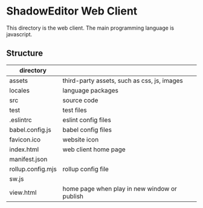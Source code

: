 # ShadowEditor Web Client

This directory is the web client. The main programming language
is javascript.

## Structure

| directory |  |
| ---| --- |
| assets | third-party assets, such as css, js, images |
| locales | language packages |
| src | source code |
| test | test files |
| .eslintrc | eslint config files |
| babel.config.js | babel config files |
| favicon.ico | website icon |
| index.html | web client home page |
| manifest.json | |
| rollup.config.mjs | rollup config file |
| sw.js |  |
| view.html | home page when play in new window or publish |